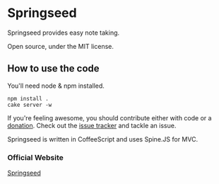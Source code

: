 # Springseed

Springseed provides easy note taking.

Open source, under the MIT license.

## How to use the code
You'll need node & npm installed.

    npm install .
    cake server -w

If you're feeling awesome, you should contribute either with code or a [donation](http://getspringseed.com/donate). Check out the [issue tracker](https://github.com/consindo/notes/issues) and tackle an issue.

Springseed is written in CoffeeScript and uses Spine.JS for MVC.

### Official Website

[Springseed](http://getspringseed.com)
